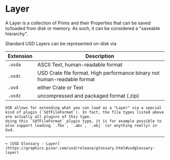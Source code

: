 # Layer

A Layer is a collection of Prims and their Properties that can be saved to/loaded from disk or memory. As such, it can be considered a "saveable hierarchy".

Standard USD Layers can be represented on-disk via

| Extension    | Description |
|--------------|-----------|
| `.usda` | ASCII Text, human-readable format      |
| `.usdc`      | USD Crate file format. High performance binary not human-readable format  |
| `.usd`      | either Crate or Text  |
| `.usdz`      | uncompressed and packaged format (.zip)  |

```admonish info title=""
USD allows for extending what you can load as a "Layer" via a special kind of plugin (`SdfFileFormat`). In fact, the file types listed above are actually all plugins of this type.  
Using this `SdfFileFormat` plugin type, it is for example possible to also support loading `.fbx`, `.abc`, `.obj` (or anything really) in Usd.
```

---

```admonish note title=""
↪ [USD Glossary - Layer](https://graphics.pixar.com/usd/release/glossary.html#usdglossary-layer)
```